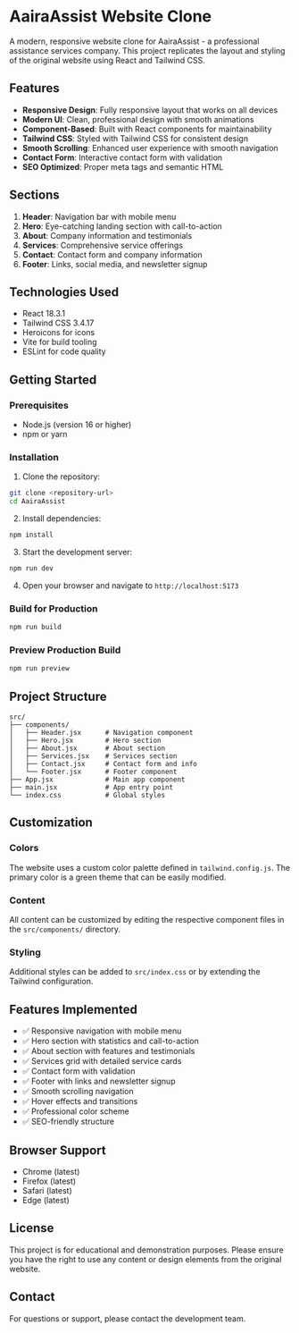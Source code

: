 # AairaAssist Website Clone

A modern, responsive website clone for AairaAssist - a professional assistance services company. This project replicates the layout and styling of the original website using React and Tailwind CSS.

## Features

- **Responsive Design**: Fully responsive layout that works on all devices
- **Modern UI**: Clean, professional design with smooth animations
- **Component-Based**: Built with React components for maintainability
- **Tailwind CSS**: Styled with Tailwind CSS for consistent design
- **Smooth Scrolling**: Enhanced user experience with smooth navigation
- **Contact Form**: Interactive contact form with validation
- **SEO Optimized**: Proper meta tags and semantic HTML

## Sections

1. **Header**: Navigation bar with mobile menu
2. **Hero**: Eye-catching landing section with call-to-action
3. **About**: Company information and testimonials
4. **Services**: Comprehensive service offerings
5. **Contact**: Contact form and company information
6. **Footer**: Links, social media, and newsletter signup

## Technologies Used

- React 18.3.1
- Tailwind CSS 3.4.17
- Heroicons for icons
- Vite for build tooling
- ESLint for code quality

## Getting Started

### Prerequisites

- Node.js (version 16 or higher)
- npm or yarn

### Installation

1. Clone the repository:
```bash
git clone <repository-url>
cd AairaAssist
```

2. Install dependencies:
```bash
npm install
```

3. Start the development server:
```bash
npm run dev
```

4. Open your browser and navigate to `http://localhost:5173`

### Build for Production

```bash
npm run build
```

### Preview Production Build

```bash
npm run preview
```

## Project Structure

```
src/
├── components/
│   ├── Header.jsx      # Navigation component
│   ├── Hero.jsx        # Hero section
│   ├── About.jsx       # About section
│   ├── Services.jsx    # Services section
│   ├── Contact.jsx     # Contact form and info
│   └── Footer.jsx      # Footer component
├── App.jsx             # Main app component
├── main.jsx            # App entry point
└── index.css           # Global styles
```

## Customization

### Colors
The website uses a custom color palette defined in `tailwind.config.js`. The primary color is a green theme that can be easily modified.

### Content
All content can be customized by editing the respective component files in the `src/components/` directory.

### Styling
Additional styles can be added to `src/index.css` or by extending the Tailwind configuration.

## Features Implemented

- ✅ Responsive navigation with mobile menu
- ✅ Hero section with statistics and call-to-action
- ✅ About section with features and testimonials
- ✅ Services grid with detailed service cards
- ✅ Contact form with validation
- ✅ Footer with links and newsletter signup
- ✅ Smooth scrolling navigation
- ✅ Hover effects and transitions
- ✅ Professional color scheme
- ✅ SEO-friendly structure

## Browser Support

- Chrome (latest)
- Firefox (latest)
- Safari (latest)
- Edge (latest)

## License

This project is for educational and demonstration purposes. Please ensure you have the right to use any content or design elements from the original website.

## Contact

For questions or support, please contact the development team.